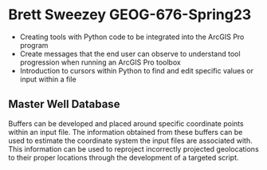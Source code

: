 Brett Sweezey GEOG-676-Spring23
======
  * Creating tools with Python code to be integrated into the ArcGIS Pro program
  * Create messages that the end user can observe to understand tool progression when running an ArcGIS Pro toolbox
  * Introduction to cursors within Python to find and edit specific values or input within a file

Master Well Database
------
Buffers can be developed and placed around specific coordinate points within an input file. The information obtained from these buffers can be used to estimate the coordinate system the input files are associated with. This information can be used to reproject incorrectly projected geolocations to their proper locations through the development of a targeted script.
